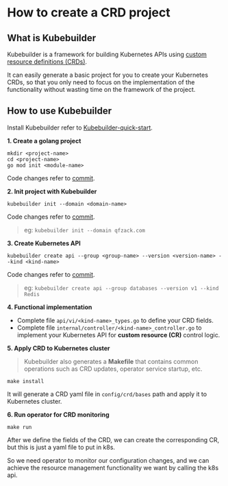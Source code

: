 # How to create a CRD project
## What is Kubebuilder
Kubebuilder is a framework for building Kubernetes APIs using [custom resource definitions (CRDs)](https://kubernetes.io/docs/tasks/extend-kubernetes/custom-resources/custom-resource-definitions/).

It can easily generate a basic project for you to create your Kubernetes CRDs, so that you only need to focus on the implementation of the functionality without wasting time on the framework of the project.

## How to use Kubebuilder
Install Kubebuilder refer to [Kubebuilder-quick-start](https://book.kubebuilder.io/quick-start.html#installation).

**1. Create a golang project**
```golang
mkdir <project-name>
cd <project-name>
go mod init <module-name>
```
Code changes refer to [commit](https://github.com/qfzack/k8s-crd-demo/commit/477e045e7ddd246ecc2ade5c149a1d98c60201cc).

**2. Init project with Kubebuilder**
```shell
kubebuilder init --domain <domain-name>
```
Code changes refer to [commit](https://github.com/qfzack/k8s-crd-demo/commit/337aa140b0bb76bb56828163e894b5927a3c8b77).
> eg: `kubebuilder init --domain qfzack.com`

**3. Create Kubernetes API**
```shell
kubebuilder create api --group <group-name> --version <version-name> --kind <kind-name>
```
Code changes refer to [commit](https://github.com/qfzack/k8s-crd-demo/commit/e724fffea79fd5379099507f3ec1fc164a7ffffe).
> eg: `kubebuilder create api --group databases --version v1 --kind Redis`

**4. Functional implementation**
- Complete file `api/vi/<kind-name>_types.go` to define your CRD fields.
- Complete file `internal/controller/<kind-name>_controller.go` to implement your Kubernetes API for **custom resource (CR)** control logic.

**5. Apply CRD to Kubernetes cluster**
> Kubebuilder also generates a **Makefile** that contains common operations such as CRD updates, operator service startup, etc.
```shell
make install
```
It will generate a CRD yaml file in `config/crd/bases` path and apply it to Kubernetes cluster.

**6. Run operator for CRD monitoring**
```shell
make run
```
After we define the fields of the CRD, we can create the corresponding CR, but this is just a yaml file to put in k8s.

So we need operator to monitor our configuration changes, and we can achieve the resource management functionality we want by calling the k8s api.
